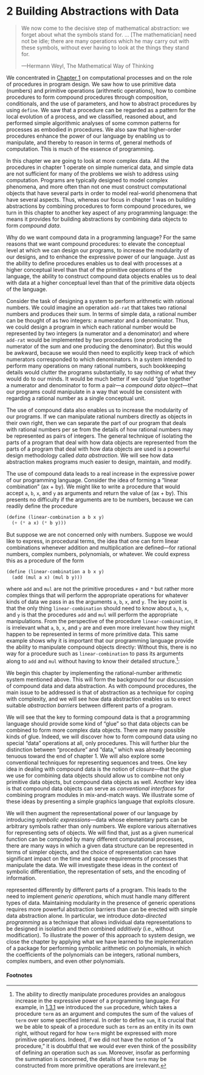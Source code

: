 # 2 Building Abstractions with Data

> We now come to the decisive step of mathematical abstraction: we
> forget about what the symbols stand for. … \[The mathematician\] need
> not be idle; there are many operations which he may carry out with
> these symbols, without ever having to look at the things they stand
> for.
>
> —Hermann Weyl, The Mathematical Way of Thinking

We concentrated in [Chapter 1](Chapter-1.xhtml) on
computational processes and on the role of procedures in program design.
We saw how to use primitive data (numbers) and primitive operations
(arithmetic operations), how to combine procedures to form compound
procedures through composition, conditionals, and the use of parameters,
and how to abstract procedures by using `define`. We saw that a
procedure can be regarded as a pattern for the local evolution of a
process, and we classified, reasoned about, and performed simple
algorithmic analyses of some common patterns for processes as embodied
in procedures. We also saw that higher-order procedures enhance the
power of our language by enabling us to manipulate, and thereby to
reason in terms of, general methods of computation. This is much of the
essence of programming.

In this chapter we are going to look at more complex data. All the
procedures in chapter 1 operate on simple numerical data, and simple
data are not sufficient for many of the problems we wish to address
using computation. Programs are typically designed to model complex
phenomena, and more often than not one must construct computational
objects that have several parts in order to model real-world phenomena
that have several aspects. Thus, whereas our focus in chapter 1 was on
building abstractions by combining procedures to form compound
procedures, we turn in this chapter to another key aspect of any
programming language: the means it provides for building abstractions by
combining data objects to form
_compound data_.

Why do we want compound data in a programming language? For the same
reasons that we want compound procedures: to elevate the conceptual
level at which we can design our programs, to increase the modularity of
our designs, and to enhance the expressive power of our language. Just
as the ability to define procedures enables us to deal with processes at
a higher conceptual level than that of the primitive operations of the
language, the ability to construct compound data objects enables us to
deal with data at a higher conceptual level than that of the primitive
data objects of the language.

Consider the task of designing a system to perform arithmetic with
rational numbers. We could imagine an operation `add-rat` that takes two
rational numbers and produces their sum. In terms of simple data, a
rational number can be thought of as two integers: a numerator and a
denominator. Thus, we could design a program in which each rational
number would be represented by two integers (a numerator and a
denominator) and where `add-rat` would be implemented by two procedures
(one producing the numerator of the sum and one producing the
denominator). But this would be awkward, because we would then need to
explicitly keep track of which numerators corresponded to which
denominators. In a system intended to perform many operations on many
rational numbers, such bookkeeping details would clutter the programs
substantially, to say nothing of what they would do to our minds. It
would be much better if we could “glue together” a numerator and
denominator to form a pair—a
_compound data
object_—that our programs could manipulate in a way that would be
consistent with regarding a rational number as a single conceptual unit.

The use of compound data also enables us to increase the modularity of
our programs. If we can manipulate rational numbers directly as objects
in their own right, then we can separate the part of our program that
deals with rational numbers per se from the details of how rational
numbers may be represented as pairs of integers. The general technique
of isolating the parts of a program that deal with how data objects are
represented from the parts of a program that deal with how data objects
are used is a powerful design methodology called
_data abstraction_. We will
see how data abstraction makes programs much easier to design, maintain,
and modify.

The use of compound data leads to a real increase in the expressive
power of our programming language. Consider the idea of forming a
“linear combination” \(ax + by\). We might like to write a procedure
that would accept `a`, `b`, `x`, and `y` as arguments and return
the value of \(ax + by\). This presents no difficulty if the arguments
are to be numbers, because we can readily define the procedure

```scheme
(define (linear-combination a b x y)
  (+ (* a x) (* b y)))
```

But suppose we are not concerned only with numbers. Suppose we would
like to express, in procedural terms, the idea that one can form linear
combinations whenever addition and multiplication are defined—for
rational numbers, complex numbers, polynomials, or whatever. We could
express this as a procedure of the form

```scheme
(define (linear-combination a b x y)
  (add (mul a x) (mul b y)))
```

where `add` and `mul` are not the primitive procedures `+` and `*` but
rather more complex things that will perform the appropriate operations
for whatever kinds of data we pass in as the arguments `a`, `b`, `x`,
and `y`. The key point is that the only thing `linear-combination`
should need to know about `a`, `b`, `x`, and `y` is that the procedures
`add` and `mul` will perform the appropriate manipulations. From the
perspective of the procedure `linear-combination`, it is irrelevant what
`a`, `b`, `x`, and `y` are and even more irrelevant how they might
happen to be represented in terms of more primitive data. This same
example shows why it is important that our programming language provide
the ability to manipulate compound objects directly: Without this, there
is no way for a procedure such as `linear-combination` to pass its
arguments along to `add` and `mul` without having to know their detailed
structure.[^67]:

We begin this chapter by implementing the rational-number arithmetic
system mentioned above. This will form the background for our discussion
of compound data and data abstraction. As with compound procedures, the
main issue to be addressed is that of abstraction as a technique for
coping with complexity, and we will see how data abstraction enables us
to erect suitable
_abstraction barriers_ between different parts of a program.

We will see that the key to forming compound data is that a programming
language should provide some kind of “glue” so that data objects can be
combined to form more complex data objects. There are many possible
kinds of glue. Indeed, we will discover how to form compound data using
no special “data” operations at all, only procedures. This will further
blur the distinction between “procedure” and “data,” which was already
becoming tenuous toward the end of chapter 1. We will also explore some
conventional techniques for representing sequences and trees. One key
idea in dealing with compound data is the notion of
_closure_—that the glue we use for
combining data objects should allow us to combine not only primitive
data objects, but compound data objects as well. Another key idea is
that compound data objects can serve as
_conventional
interfaces_ for combining program modules in mix-and-match ways. We
illustrate some of these ideas by presenting a simple graphics language
that exploits closure.

We will then augment the representational power of our language by
introducing _symbolic
expressions_—data whose elementary parts can be arbitrary symbols rather
than only numbers. We explore various alternatives for representing sets
of objects. We will find that, just as a given numerical function can be
computed by many different computational processes, there are many ways
in which a given data structure can be represented in terms of simpler
objects, and the choice of representation can have significant impact on
the time and space requirements of processes that manipulate the data.
We will investigate these ideas in the context of symbolic
differentiation, the representation of sets, and the encoding of
information.

represented differently by different parts of a program. This leads to
the need to implement
_generic operations_, which must handle many different types of data.
Maintaining modularity in the presence of generic operations requires
more powerful abstraction barriers than can be erected with simple data
abstraction alone. In particular, we introduce
_data-directed
programming_ as a technique that allows individual data representations
to be designed in isolation and then combined
_additively_ (i.e., without
modification). To illustrate the power of this approach to system
design, we close the chapter by applying what we have learned to the
implementation of a package for performing symbolic arithmetic on
polynomials, in which the coefficients of the polynomials can be
integers, rational numbers, complex numbers, and even other polynomials.

<div class="footnote">

#### Footnotes

[^67]:
    The ability to directly manipulate procedures
    provides an analogous increase in the expressive power of a programming
    language. For example, in [1.3.1](1_002e3.xhtml) we
    introduced the `sum` procedure, which takes a procedure `term` as an
    argument and computes the sum of the values of `term` over some
    specified interval. In order to define `sum`, it is crucial that we be
    able to speak of a procedure such as `term` as an entity in its own
    right, without regard for how `term` might be expressed with more
    primitive operations. Indeed, if we did not have the notion of “a
    procedure,” it is doubtful that we would ever even think of the
    possibility of defining an operation such as `sum`. Moreover, insofar as
    performing the summation is concerned, the details of how `term` may be
    constructed from more primitive operations are irrelevant.
